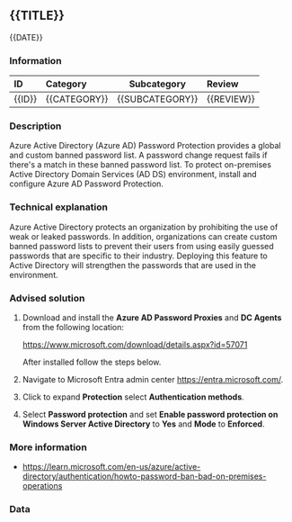 ## {{TITLE}}

{{DATE}}

###  Information

| ID     | Category     | Subcategory     | Review     |
| :----- | :----------- | --------------- | :--------- |
| {{ID}} | {{CATEGORY}} | {{SUBCATEGORY}} | {{REVIEW}} |

### Description

Azure Active Directory (Azure AD) Password Protection provides a global and custom banned password list. A password change request fails if there's a match in these banned password list. To protect on-premises Active Directory Domain Services (AD DS) environment, install and configure Azure AD Password Protection.

### Technical explanation

Azure Active Directory protects an organization by prohibiting the use of weak or leaked passwords. In addition, organizations can create custom banned password lists to prevent their users from using easily guessed passwords that are specific to their industry. Deploying this feature to Active Directory will strengthen the passwords that are used in the environment.

### Advised solution

1. Download and install the **Azure AD Password Proxies** and **DC Agents** from the following location:

   https://www.microsoft.com/download/details.aspx?id=57071

   After installed follow the steps below.

2. Navigate to Microsoft Entra admin center https://entra.microsoft.com/.

3. Click to expand **Protection** select **Authentication methods**.

4. Select **Password protection** and set **Enable password protection on Windows Server Active Directory** to **Yes** and **Mode** to **Enforced**.

### More information

- https://learn.microsoft.com/en-us/azure/active-directory/authentication/howto-password-ban-bad-on-premises-operations


### Data